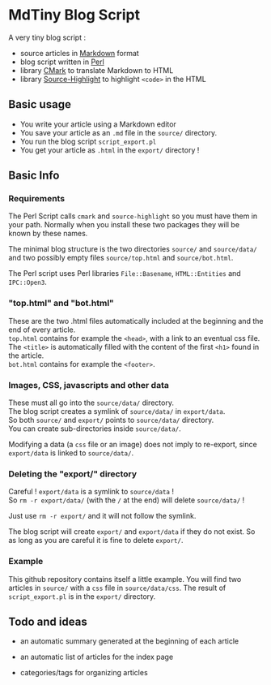 # MdTiny Blog Script

A very tiny blog script :
- source articles in [Markdown](https://commonmark.org/) format
- blog script written in [Perl](https://www.perl.org/) 
- library [CMark](https://github.com/commonmark/cmark) to translate Markdown to HTML
- library [Source-Highlight](https://www.gnu.org/software/src-highlite/) to highlight `<code>` in the HTML

## Basic usage

- You write your article using a Markdown editor
- You save your article as an `.md` file in the `source/` directory.
- You run the blog script `script_export.pl`
- You get your article as `.html` in the `export/` directory !

## Basic Info

### Requirements

The Perl Script calls `cmark` and `source-highlight` so you must have them in your path. Normally when you install these two packages they will be known by these names.

The minimal blog structure is the two directories `source/` and `source/data/` and two possibly empty files `source/top.html` and `source/bot.html`.

The Perl script uses Perl libraries `File::Basename`, `HTML::Entities` and `IPC::Open3`.

### "top.html" and "bot.html"

These are the two .html files automatically included at the beginning and the end of every article. \
`top.html` contains for example the `<head>`, with a link to an eventual css file.\
The `<title>` is automatically filled with the content of the first `<h1>` found in the article.\
`bot.html` contains for example the `<footer>`.

### Images, CSS, javascripts and other data

These must all go into the `source/data/` directory. \
The blog script creates a symlink of `source/data/` in `export/data`.\
So both `source/` and `export/` points to `source/data/` directory.\
You can create sub-directories inside `source/data/`.

Modifying a data (a `css` file or an image) does not imply to re-export, since `export/data` is linked to `source/data/`.

### Deleting the "export/" directory 

Careful ! `export/data` is a symlink to `source/data` !\
So `rm -r export/data/` (with the `/` at the end) will delete `source/data/` !

Just use `rm -r export/` and it will not follow the symlink.

The blog script will create `export/` and `export/data` if they do not exist. So as long as you are careful it is fine to delete `export/`.

### Example

This github repository contains itself a little example. You will find two articles in `source/` with a `css` file in `source/data/css`. The result of `script_export.pl` is in the `export/` directory. 

## Todo and ideas

- an automatic summary generated at the beginning of each article

- an automatic list of articles for the index page

- categories/tags for organizing articles

  